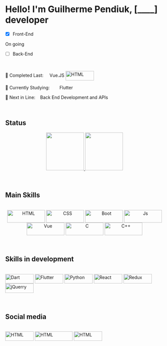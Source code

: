 # Hello! I'm **Guilherme Pendiuk**, [____] developer  

- [x] Front-End  
  
On going  
- [ ] Back-End  
  
  <br />
  
🌲 Completed Last: &nbsp; &nbsp; Vue.JS <a href="https://www.udemy.com/course/vue-js-completo"><img align="center" alt="HTML" height="30" width="90" src="https://img.shields.io/badge/Udemy-EC5252?style=for-the-badge&logo=Udemy&logoColor=white"></a>

🌱 Currently Studying: &nbsp; &nbsp;  &nbsp; &nbsp;Flutter 

🌰 Next in Line: &nbsp; &nbsp;Back End Development and APIs

<br />

## Status
<div style="display: inline_block" align="center">
  <a href="https://github.com/Pendiuk1">
  <img height="120em" src="https://github-readme-stats.vercel.app/api?username=Pendiuk1&count_private=true&show_icons=true&theme=blue-green&hide=issues,contribs"/>
  <img height="120em" src="https://github-readme-stats.vercel.app/api/top-langs/?username=Pendiuk1&layout=compact&count_private=true&show_icons=true&theme=blue-green"/></a>
</div>

<br />

<br />

## Main Skills
<div style="display: inline_block" align="center" ><br>
  <img align="center" alt="HTML" height="40" width="120" src="https://img.shields.io/badge/HTML-239120?style=for-the-badge&logo=html5&logoColor=white">
  <img align="center" alt="CSS" height="40" width="120" src="https://img.shields.io/badge/CSS-239120?&style=for-the-badge&logo=css3&logoColor=white">
  <img align="center" alt="Boot" height="40" width="120" src="https://img.shields.io/badge/Bootstrap-563D7C?style=for-the-badge&logo=bootstrap&logoColor=white">
  <img align="center" alt="Js" height="40" width="120" src="https://img.shields.io/badge/JavaScript-323330?style=for-the-badge&logo=javascript&logoColor=F7DF1E">
  <img align="center" alt="Vue" height="40" width="120" src="https://img.shields.io/badge/Vue.js-35495E?style=for-the-badge&logo=vue.js&logoColor=4FC08D">
  <img align="center" alt="C" height="40" width="120" src="https://img.shields.io/badge/C-00599C?style=for-the-badge&logo=c&logoColor=white">
  <img align="center" alt="C++" height="40" width="120" src="https://img.shields.io/badge/C%2B%2B-00599C?style=for-the-badge&logo=c%2B%2B&logoColor=white">
</div>

<br />

<br />

## Skills in development
<div style="display: inline_block"><br>
  <img align="center" alt="Dart" height="30" width="90" src="https://img.shields.io/badge/Dart-0175C2?style=for-the-badge&logo=dart&logoColor=white">
  <img align="center" alt="Flutter" height="30" width="90" src="https://img.shields.io/badge/Flutter-02569B?style=for-the-badge&logo=flutter&logoColor=white">
  <img align="center" alt="Python" height="30" width="90" src="https://img.shields.io/badge/Python-14354C?style=for-the-badge&logo=python&logoColor=white">
  <img align="center" alt="React" height="30" width="90" src="https://img.shields.io/badge/React-20232A?style=for-the-badge&logo=react&logoColor=61DAFB">
  <img align="center" alt="Redux" height="30" width="90" src="https://img.shields.io/badge/Redux-593D88?style=for-the-badge&logo=redux&logoColor=white">
  <img align="center" alt="jQuerry" height="30" width="90" src="https://img.shields.io/badge/jQuery-0769AD?style=for-the-badge&logo=jquery&logoColor=white">
</div>

<br />

<br />

## Social media
<div style="display: inline_block"><br>
  <a href="https://www.linkedin.com/in/pendiukg/?locale=en_US">
  <img align="center" alt="HTML" height="30" width="90" src="https://img.shields.io/badge/LinkedIn-0077B5?style=for-the-badge&logo=linkedin&logoColor=white"></a>
  
  <a href="https://www.freecodecamp.org/pendiuk">
  <img align="center" alt="HTML" height="30" width="120" src="https://img.shields.io/badge/freecodecamp-27273D?style=for-the-badge&logo=freecodecamp&logoColor=white"></a>
  
  <a href="https://www.udemy.com/user/guilherme-jack/">
  <img align="center" alt="HTML" height="30" width="90" src="https://img.shields.io/badge/Udemy-EC5252?style=for-the-badge&logo=Udemy&logoColor=white"></a>
</div>
